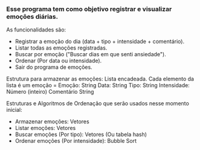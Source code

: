 ### Esse programa tem como objetivo registrar e visualizar emoções diárias.
As funcionalidades são:
- Registrar a emoção do dia (data + tipo + intensidade + comentário).
- Listar todas as emoções registradas.
- Buscar por emoção ("Buscar dias em que senti ansiedade").
- Ordenar (Por data ou intensidade).
- Sair do programa de emoções.

Estrutura para armazenar as emoções: Lista encadeada.
Cada elemento da lista é um emoção =
Emoção: String
Data: String
Tipo: String
Intensidade: Número (inteiro)
Comentário String

Estruturas e Algoritmos de Ordenação que serão usados nesse momento inicial:
- Armazenar emoções: Vetores
- Listar emoções: Vetores
- Buscar emoções (Por tipo): Vetores (Ou tabela hash)
- Ordenar emoções (Por intensidade): Bubble Sort
